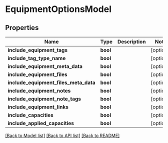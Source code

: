 # EquipmentOptionsModel

## Properties
Name | Type | Description | Notes
------------ | ------------- | ------------- | -------------
**include_equipment_tags** | **bool** |  | [optional] 
**include_tag_type_name** | **bool** |  | [optional] 
**include_equipment_meta_data** | **bool** |  | [optional] 
**include_equipment_files** | **bool** |  | [optional] 
**include_equipment_files_meta_data** | **bool** |  | [optional] 
**include_equipment_notes** | **bool** |  | [optional] 
**include_equipment_note_tags** | **bool** |  | [optional] 
**include_equipment_links** | **bool** |  | [optional] 
**include_capacities** | **bool** |  | [optional] 
**include_applied_capacities** | **bool** |  | [optional] 

[[Back to Model list]](../README.md#documentation-for-models) [[Back to API list]](../README.md#documentation-for-api-endpoints) [[Back to README]](../README.md)


